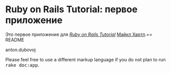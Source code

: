 # Ruby on Rails Tutorial: первое приложение

Это первое приложение для
[*Ruby on Rails Tutorial*](http://railstutorial.org/)
 [Майкл Хартл](http://michaelhartl.com/).== README

anton.dubovoj


Please feel free to use a different markup language if you do not plan to run
<tt>rake doc:app</tt>.
